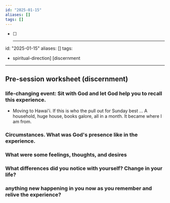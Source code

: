 ```yaml
---
id: "2025-01-15"
aliases: []
tags: []
---
```


- [ ] ---
id: "2025-01-15"
aliases: []
tags:
  - spiritual-direction] [discernment
---

## Pre-session worksheet (discernment)

### life-changing event: Sit with God and let God help you to recall this experience. 

- Moving to Hawai'i. If this is who the pull out for Sunday best … A household, huge house, books galore, all in a month. It became where I am from.

### Circumstances. What was God's presence like in the experience.

### What were some feelings, thoughts, and desires

### What differences did you notice with yourself? Change in your life?

### anything new happening in you now as you remember and relive the experience?



